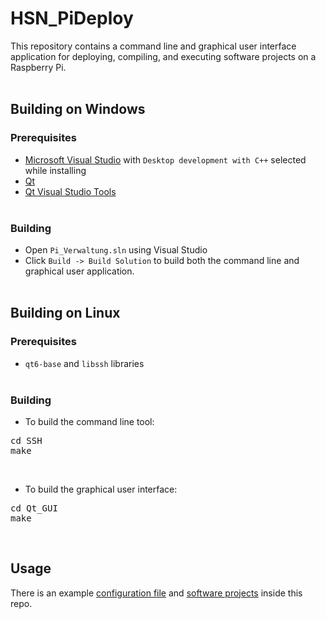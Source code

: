 # HSN_PiDeploy

This repository contains a command line and graphical user interface application for deploying, compiling, and executing software projects on a Raspberry Pi.
<br><br>

## Building on Windows
### Prerequisites
* <a href="https://visualstudio.microsoft.com">Microsoft Visual Studio</a> with <code>Desktop development with C++</code> selected while installing
* <a href="https://www.qt.io/download-qt-installer-oss">Qt</a>
* <a href="https://marketplace.visualstudio.com/items?itemName=TheQtCompany.QtVisualStudioTools-19123">Qt Visual Studio Tools</a>
<br><br>

### Building
* Open <code>Pi_Verwaltung.sln</code> using Visual Studio
* Click <code>Build -> Build Solution</code> to build both the command line and graphical user application.
<br><br>

## Building on Linux
### Prerequisites
* <code>qt6-base</code> and <code>libssh</code> libraries
<br><br>

### Building
* To build the command line tool:
<pre>
cd SSH
make
</pre>
<br>

* To build the graphical user interface:
<pre>
cd Qt_GUI
make
</pre>
<br>

## Usage
There is an example <a href="https://github.com/tk154/HSN_PiDeploy/blob/main/Qt_GUI/testbed_workspace/testbedkonfiguration.txt">configuration file</a> and <a href="https://github.com/tk154/HSN_PiDeploy/tree/main/Qt_GUI/pi_workspace">software projects</a> inside this repo.
